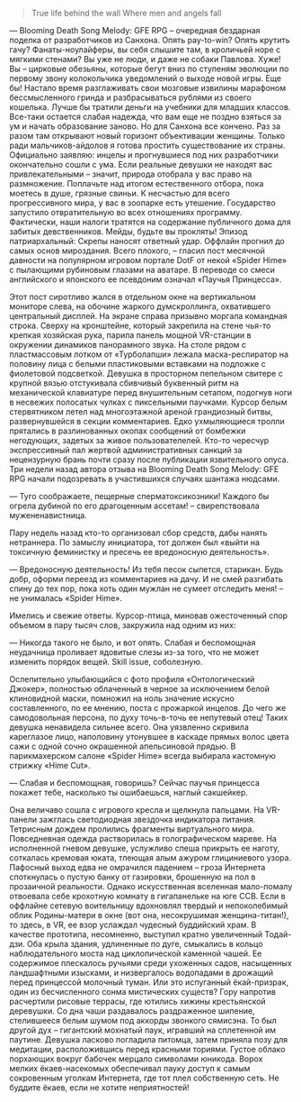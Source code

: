 > True life behind the wall Where men and angels fall

— Blooming Death Song Melody: GFE RPG – очередная бездарная поделка от разработчиков из Санхона. Опять pay-to-win? Опять крутить гачу? Фанаты-ноулайферы, вы себя слышите там, в кроличьей норе с мягкими стенами? Вы уже не люди, и даже не собаки Павлова. Хуже! Вы – цирковые обезьяны, которые бегут вниз по ступеням эволюции по первому звону колокольчика уведомлений о выходе новой игры. Еще бы! Настало время разглаживать свои мозговые извилины марафоном бессмысленного гринда и разбрасываться рублями из своего кошелька. Лучше бы тратили деньги на учебники для младших классов. Все-таки остается слабая надежда, что вам еще не поздно взяться за ум и начать образование заново. Но для Санхона все кончено. Раз за разом там открывают новый горизонт объективации женщины. Только ради мальчиков-айдолов я готова простить существование их страны. Официально заявляю: инцелы и прогнувшиеся под них разработчики окончательно сошли с ума. Если реальные девушки не находят вас привлекательными – значит, природа отобрала у вас право на размножение. Поплачьте над итогом естественного отбора, пока моетесь в душе, грязные свиньи. К несчастью для всего прогрессивного мира, у вас в зоопарке есть утешение. Государство запустило отвратительную во всех отношениях программу. Фактически, наши налоги тратятся на содержание публичного дома для забитых девственников. Мейды, будьте вы прокляты! Эпизод патриархальный: Скрепы наносят ответный удар. Оффлайн прогнил до самых основ мироздания. Всего плохого, – гласил пост месячной давности на популярном игровом портале DotF от некой «Spider Hime» с пылающими рубиновым глазами на аватаре. В переводе со смеси английского и японского ее псевдоним означал «Паучья Принцесса».

Этот пост сиротливо жался в отдельном окне на вертикальном мониторе слева, на обочине жаркого думскроллинга, охватившего центральный дисплей. На экране справа призывно моргала командная строка. Сверху на кронштейне, который закрепила на стене чья-то крепкая хозяйская рука, парила панель мощной VR-станции в окружении динамиков панорамного звука. На столе рядом с пластмассовым лотком от «Турболапши» лежала маска-респиратор на половину лица с белыми пластиковыми вставками на подложке с фиолетовой подсветкой. Девушка в просторном пепельном свитере с крупной вязью отстукивала сбивчивый буквенный ритм на механической клавиатуре перед внушительным сетапом, подогнув ноги в несвежих полосатых чулках с пиксельными паучками. Курсор белым стервятником летел над многоэтажной ареной грандиозный битвы, развернувшейся в секции комментариев. Едко ухмыляющиеся тролли прятались в разлинованных окопах сообщений от бомбежки негодующих, задетых за живое пользователелей. Кто-то чересчур экспрессивный пал жертвой административных санкций за нецензурную брань почти сразу после публикации язвительного опуса. Три недели назад автора отзыва на Blooming Death Song Melody: GFE RPG начали подозревать в участившихся случаях шантажа нюдсами.

— Туго соображаете, пещерные сперматоксикозники! Каждого бы огрела дубиной по его драгоценным ассетам! – свирепствовала мужененавистница.

Пару недель назад кто-то организовал сбор средств, дабы нанять нетраннера. По замыслу инициатора, тот должен был «выйти на токсичную феминистку и пресечь ее вредоносную деятельность».

— Вредоносную деятельность! Из тебя песок сыпется, старикан. Будь добр, оформи переезд из комментариев на дачу. И не смей разгибать спину до тех пор, пока хоть один мужлан не сумеет отследить меня! – не унималась «Spider Hime».

Имелись и свежие ответы. Курсор-птица, миновав ожесточенный спор объемом в пару тысяч слов, закружила над одним из них:

— Никогда такого не было, и вот опять. Слабая и беспомощная неудачница проливает ядовитые слезы из-за того, что не может изменить порядок вещей. Skill issue, соболезную.

Ослепительно улыбающийся с фото профиля «Онтологический Джокер», полностью облаченный в черное за исключением белой клиновидной маски, помножил на ноль значение искусно составленного, по ее мнению, поста с прожаркой инцелов. До чего же самодовольная персона, по духу точь-в-точь ее непутевый отец! Таких девушка ненавидела сильнее всего. Она уязвленно скривила кареглазое лицо, наполовину утонувшее в каскаде прямых волос цвета сажи с одной сочно окрашенной апельсиновой прядью. В парикмахерском салоне «Spider Hime» всегда выбирала кастомную стрижку «Hime Cut».

— Слабая и беспомощная, говоришь? Сейчас паучья принцесса покажет тебе, насколько ты ошибаешься, наглый сакшейкер.

Она величаво сошла с игрового кресла и щелкнула пальцами. На VR-панели зажглась светодиодная звездочка индикатора питания. Тетрисным дождем пролились фрагменты виртуального мира. Повседневная одежда растворилась в голографическом мареве. На исполненной гневом девушке, услужливо спеша прикрыть ее наготу, соткалась кремовая юката, тлеющая алым ажуром глициниевого узора. Пафосный выход едва не омрачился падением – гроза Интернета споткнулась о пустую банку от газировки, брошенную на пол в прозаичной реальности. Однако искусственная вселенная мало-помалу отвоевала себе крохотную комнату в гигапанельке на юге ССВ. Если в оффлайне сетевую воительницу вдохновлял твердый и непоколебимый облик Родины-матери в окне (вот она, несокрушимая женщина-титан!), то здесь, в VR, ее взор услаждал чудесный буддийский храм. В качестве прототипа, несомненно, выступил кратно увеличенный Тодай-дзи. Оба крыла здания, удлиненные по дуге, смыкались в кольцо наблюдательного моста над циклопической каменной чашей. Ее содержимое плескалось ручьями среди ухоженных садов, насыщенных ландшафтными изысками, и низвергалось водопадами в дрожащий перед принцессой молочный туман. Или это испуганный ёкай-призрак, один из бесчисленного сонма мистических существ? Гору напротив расчертили рисовые террасы, где ютились хижины крестьянской деревушки. Со дна чаши раздавалось раздраженное шипение, стелившееся белым шумом под аккорды звонкого сямисэна. То был другой дух – гигантский мохнатый паук, игравший на сплетенной им паутине. Девушка ласково погладила питомца, затем приняла позу для медитации, расположившись перед красными ториями. Густое облако порхающих вокруг бабочек мерцало символами юникода. Ворох мелких ёкаев-насекомых обеспечивал пауку доступ к самым сокровенным уголкам Интернета, где тот плел собственную сеть. Не буддите ёкаев, если не хотите неприятностей!